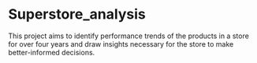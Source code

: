 # Superstore_analysis
This project aims to identify performance trends of the products in a store for over four years and draw insights necessary for the store to make better-informed decisions.
